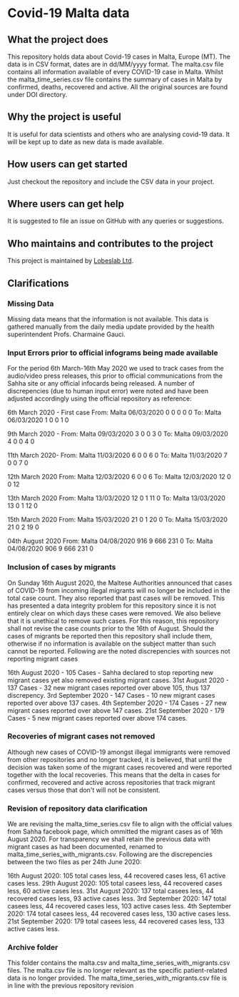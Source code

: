 # Covid-19 Malta data 
## What the project does
This repository holds data about Covid-19 cases in Malta, Europe (MT). The data is in CSV format, dates are in dd/MM/yyyy format. The malta.csv file contains all information available of every COVID-19 case in Malta.  Whilst the malta_time_series.csv file contains the summary of cases in Malta by confirmed, deaths, recovered and active. All the original sources are found under DOI directory.

## Why the project is useful
It is useful for data scientists and others who are analysing covid-19 data. It will be kept up to date as new data is made available.

## How users can get started
Just checkout the repository and include the CSV data in your project.

## Where users can get help
It is suggested to file an issue on GitHub with any queries or suggestions.

## Who maintains and contributes to the project
This project is maintained by [Lobeslab Ltd](https://lobeslab.com).

## Clarifications
### Missing Data
Missing data means that the information is not available. This data is gathered manually from the daily media update provided by the health superintendent Profs. Charmaine Gauci.

### Input Errors prior to official infograms being made available
For the period 6th March-16th May 2020 we used to track cases from the audio/video press releases, this prior to official communications from the Sahha site or any official infocards being released. A number of discrepencies (due to human input error) were noted and have been adjusted accordingly using the official repository as reference:

6th March 2020 - First case
From: Malta	06/03/2020	0	0	0	0	0
To: Malta	06/03/2020	1	0	0	1	0

9th March 2020 -
From: Malta	09/03/2020	3	0	0	3	0
To: Malta	09/03/2020	4	0	0	4	0

11th March 2020-
From: Malta	11/03/2020	6	0	0	6	0
To: Malta	11/03/2020	7	0	0	7	0

12th March 2020
From: Malta	12/03/2020	6	0	0	6
To: Malta	12/03/2020	12	0	0	12

13th March 2020
From: Malta	13/03/2020	12	0	1	11	0
To: Malta	13/03/2020	13	0	1	12	0

15th March 2020
From: Malta	15/03/2020	21	0	1	20	0
To: Malta	15/03/2020	21	0	2	19	0

04th August 2020
From: Malta	04/08/2020	916	9	666	231	0
To: Malta	04/08/2020	906	9	666	231	0


### Inclusion of cases by migrants
On Sunday 16th August 2020, the Maltese Authorities announced that cases of COVID-19 from incoming illegal migrants will no longer be included in the total case count. They also reported that past cases will be removed. This has presented a data integrity problem for this repository since it is not entirely clear on which days these cases were removed. We also believe that it is unethical to remove such cases. For this reason, this repository shall not revise the case counts prior to the 16th of August. Should the cases of migrants be reported then this repository shall include them, otherwise if no information is available on the subject matter than such cannot be reported. Following are the noted discrepencies with sources not reporting migrant cases

16th August 2020 - 105 Cases - Sahha declared to stop reporting new migrant cases yet also removed existing migrant cases.
31st August 2020 - 137 Cases - 32 new migrant cases reported over above 105, thus 137 discrepency.
3rd September 2020 - 147 Cases - 10 new migrant cases reported over above 137 cases.
4th September 2020 - 174 Cases - 27 new migrant cases reported over above 147 cases.
21st September 2020 - 179 Cases - 5 new migrant cases reported over above 174 cases.

### Recoveries of migrant cases not removed
Although new cases of COVID-19 amongst illegal immigrants were removed from other repositories and no longer tracked, it is believed, that until the decision was taken some of the migrant cases recovered and were reported together with the local recoveries. This means that the delta in cases for confirmed, recovered and active across repositories that track migrant cases versus those that don't will not be consistent.


### Revision of repository data clarification
We are revising the malta_time_series.csv file to align with the official values from Sahha facebook page, which ommitted the migrant cases as of 16th August 2020. For transparency we shall retain the previous data with migrant cases as had been documented, renamed to malta_time_series_with_migrants.csv. Following are the discrepencies between the two files as per 24th June 2020:

16th August 2020: 105 total cases less, 44 recovered cases less, 61 active cases less.
29th August 2020: 105 total casees less, 44 recovered cases less, 60 active cases less.
31st August 2020: 137 total casees less, 44 recovered cases less, 93 active cases less.
3rd September 2020: 147 total casees less, 44 recovered cases less, 103 active cases less.
4th September 2020: 174 total casees less, 44 recovered cases less, 130 active cases less.
21st September 2020: 179 total casees less, 44 recovered cases less, 133 active cases less.

### Archive folder	
This folder contains the malta.csv and malta_time_series_with_migrants.csv files.  The malta.csv file is no longer relevant as the specific patient-related data is no longer provided. The malta_time_series_with_migrants.csv file is in line with the previous repository revision


